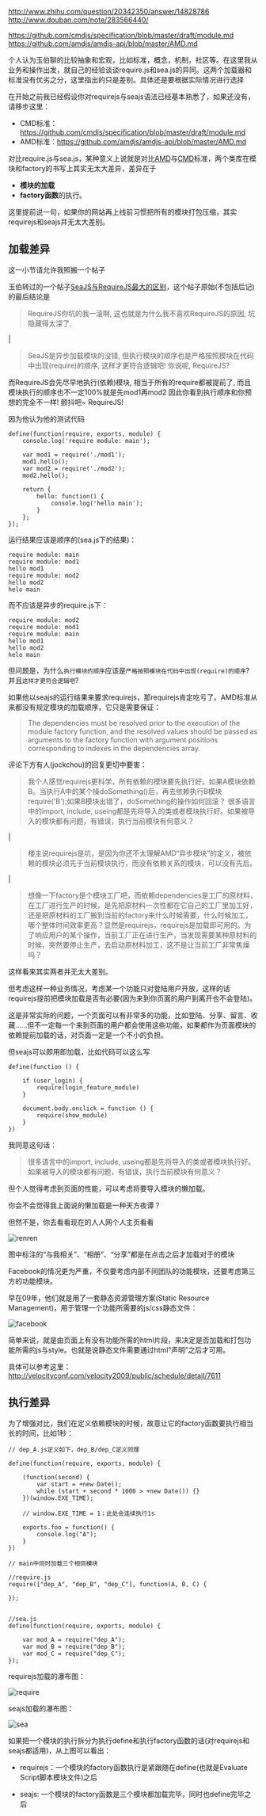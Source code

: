 http://www.zhihu.com/question/20342350/answer/14828786
http://www.douban.com/note/283566440/

https://github.com/cmdjs/specification/blob/master/draft/module.md
https://github.com/amdjs/amdjs-api/blob/master/AMD.md

个人认为玉伯聊的比较抽象和宏观，比如标准，概念，机制，社区等。在这里我从业务和操作出发，就自己的经验谈谈require.js和sea.js的异同。这两个加载器和标准没有优劣之分，这里指出的只是差别。具体还是要根据实际情况进行选择

在开始之前我已经假设你对requirejs与seajs语法已经基本熟悉了，如果还没有，请移步这里：

- CMD标准：https://github.com/cmdjs/specification/blob/master/draft/module.md
- AMD标准：https://github.com/amdjs/amdjs-api/blob/master/AMD.md


对比require.js与sea.js，某种意义上说就是对比[AMD](https://github.com/amdjs/amdjs-api/blob/master/AMD.md)与[CMD](https://github.com/cmdjs/specification/blob/master/draft/module.md)标准，两个类库在模块和factory的书写上其实无太大差异，差异在于

- **模块的加载**
- **factory函数**的执行。

这里提前说一句，如果你的网站再上线前习惯把所有的模块打包压缩，其实requirejs和seajs并无太大差别。

## 加载差异

这一小节请允许我照搬一个帖子

玉伯转过的一个帖子[SeaJS与RequireJS最大的区别](http://www.douban.com/note/283566440/)，这个帖子原始(不包括后记)的最后结论是

>RequireJS你坑的我一滚啊, 这也就是为什么我不喜欢RequireJS的原因, 坑隐藏得太深了.

|

>SeaJS是异步加载模块的没错, 但执行模块的顺序也是严格按照模块在代码中出现(require)的顺序, 这样才更符合逻辑吧! 你说呢, RequireJS?

而RequireJS会先尽早地执行(依赖)模块, 相当于所有的require都被提前了, 而且模块执行的顺序也不一定100%就是先mod1再mod2
因此你看到执行顺序和你预想的完全不一样! 颤抖吧~ RequireJS!



因为他认为他的测试代码

```
define(function(require, exports, module) {
    console.log('require module: main');

    var mod1 = require('./mod1');
    mod1.hello();
    var mod2 = require('./mod2');
    mod2.hello();

    return {
        hello: function() {
            console.log('hello main');
        }
    };
});
```

运行结果应该是顺序的(sea.js下的结果)：

```
require module: main
require module: mod1
hello mod1
require module: mod2
hello mod2
helo main
```

而不应该是异步的require.js下：

```
require module: mod2
require module: mod1
require module: main
hello mod1
hello mod2
helo main
```

但问题是，为什么`执行模块的顺序`应该是`严格按照模块在代码中出现(require)的顺序`? 并且`这样才更符合逻辑吧`?

如果他以seajs的运行结果来要求requirejs，那requirejs肯定吃亏了。AMD标准从来都没有规定模块的加载顺序，它只是需要保证：

>The dependencies must be resolved prior to the execution of the module factory function, and the resolved values should be passed as arguments to the factory function with argument positions corresponding to indexes in the dependencies array.

评论下方有人(jockchou)的回复更切中要害：

>我个人感觉requirejs更科学，所有依赖的模块要先执行好。如果A模块依赖B。当执行A中的某个操doSomething()后，再去依赖执行B模块require('B');如果B模块出错了，doSomething的操作如何回滚？ 
很多语言中的import, include, useing都是先将导入的类或者模块执行好。如果被导入的模块都有问题，有错误，执行当前模块有何意义？ 

|

>楼主说requirejs是坑，是因为你还不太理解AMD“异步模块”的定义，被依赖的模块必须先于当前模块执行，而没有依赖关系的模块，可以没有先后。

|

>想像一下factory是个模块工厂吧，而依赖dependencies是工厂的原材料，在工厂进行生产的时候，是先把原材料一次性都在它自己的工厂里加工好，还是把原材料的工厂搬到当前的factory来什么时候需要，什么时候加工，哪个整体时间效率更高？显然是requirejs，requirejs是加载即可用的。为了响应用户的某个操作，当前工厂正在进行生产，当发现需要某种原材料的时候，突然要停止生产，去启动原材料加工，这不是让当前工厂非常焦燥吗？ 

这样看来其实两者并无太大差别。

但考虑这样一种业务情况，考虑某一个功能只对登陆用户开放，这样的话requirejs提前把模块加载是否有必要(因为来到你页面的用户到离开也不会登陆)。

这是非常实际的问题，一个页面可以有非常多的功能，比如登陆、分享、留言、收藏……但不一定每一个来到页面的用户都会使用这些功能，如果都作为页面模块的依赖提前加载的话，对页面一定是一个不小的负担。

但seajs可以即用即加载，比如代码可以这么写

```
define(function () {

    if (user_login) {
        require(login_feature_module)
    }    

    document.body.onclick = function () {
        require(show_module)
    }
})
```

我同意这句话：

>很多语言中的import, include, useing都是先将导入的类或者模块执行好。如果被导入的模块都有问题，有错误，执行当前模块有何意义？ 

但个人觉得考虑到页面的性能，可以考虑将要导入模块的懒加载。

你会不会觉得我上面说的懒加载是一种天方夜谭？

但然不是，你去看看现在的人人网个人主页看看

![renren](./images/amd_vs_cmd/renren.png)

图中标注的“与我相关”、“相册”、“分享”都是在点击之后才加载对于的模块

Facebook的情况更为严重，不仅要考虑内部不同团队的功能模块，还要考虑第三方的功能模块。

早在09年，他们就是用了一套静态资源管理方案(Static Resource Management)，用于管理一个功能所需要的js/css静态文件：

![facebook](./images/amd_vs_cmd/facebook.png)

简单来说，就是由页面上有没有功能所需的html片段，来决定是否加载和打包功能所需的js与style。也就是说静态文件需要通过html“声明”之后才可用。

具体可以参考这里：http://velocityconf.com/velocity2009/public/schedule/detail/7611


## 执行差异

为了增强对比，我们在定义依赖模块的时候，故意让它的factory函数要执行相当长的时间，比如1秒：

```
// dep_A.js定义如下，dep_B/dep_C定义同理

define(function(require, exports, module) {
    
    (function(second) {
        var start = +new Date();
        while (start + second * 1000 > +new Date()) {}
    })(window.EXE_TIME);

    // window.EXE_TIME = 1；此处会连续执行1s

    exports.foo = function() {
        console.log("A");
    }
})

// main中同时加载三个相同模块

//require.js
require(["dep_A", "dep_B", "dep_C"], function(A, B, C) {

});


//sea.js
define(function(require, exports, module) {

    var mod_A = require("dep_A");
    var mod_B = require("dep_B");
    var mod_C = require("dep_C");
});

```

requirejs加载的瀑布图：

![require](./images/amd_vs_cmd/require.png)

seajs加载的瀑布图：

![sea](./images/amd_vs_cmd/sea.png)

如果把一个模块的执行拆分为执行define和执行factory函数的话(对requirejs和seajs都适用)，从上图可以看出：

- requirejs：一个模块的factory函数执行是紧跟随在define(也就是Evaluate Script脚本模块文件)之后

- seajs: 一个模块的factory函数是三个模块都加载完毕，同时也define完毕之后


















